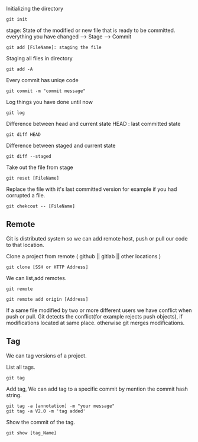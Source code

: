 Initializing the directory
```
git init
```
stage: State of the modified or new file that is ready to be committed.
everything you have changed --> Stage --> Commit
```
git add [FileName]: staging the file
```
Staging all files in directory
```
git add -A
```
Every commit has uniqe code
```
git commit -m "commit message"
```
Log things you have done until now
```
git log
```
Difference between head and current state
HEAD : last committed state
```
git diff HEAD
```
Difference between staged and current state
```
git diff --staged
```

Take out the file from stage
```
git reset [FileName]
```

Replace the file with it's last committed version for example if you had corrupted a file.
```
git chekcout -- [FileName]
```

Remote
-------------------------
Git is distributed system so we can add remote host, push or pull our code to that location.


Clone a project from remote ( github || gitlab || other locations )
```
git clone [SSH or HTTP Address]
```

We can list,add remotes.
```
git remote
```
```
git remote add origin [Address]
```

If a same file modified by two or more different users we have conflict when push or pull.
Git detects the conflict(for example rejects push objects), if modifications located at same place.
otherwise git merges modifications.

Tag
-------------------------------
We can tag versions of a project.

List all tags.
```
git tag
```
Add tag, We can add tag to a specific commit by mention the commit hash string.
```
git tag -a [annotation] -m "your message"
git tag -a V2.0 -m 'tag added'
```
Show the commit of the tag.
```
git show [tag_Name]
```
